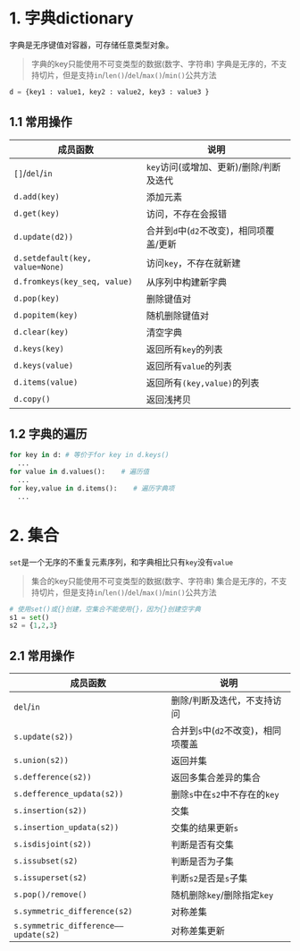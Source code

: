 # 1. 字典dictionary
字典是无序键值对容器，可存储任意类型对象。
> 字典的key只能使用不可变类型的数据(数字、字符串)
> 字典是无序的，不支持切片，但是支持`in`/`len()`/`del`/`max()`/`min()`公共方法

```py
d = {key1 : value1, key2 : value2, key3 : value3 }
```
## 1.1 常用操作
| 成员函数                        | 说明                                     |
| ------------------------------- | ---------------------------------------- |
| `[]`/`del`/`in`                 | `key`访问(或增加、更新)/删除/判断及迭代  |
| `d.add(key)`                    | 添加元素                       |
| `d.get(key)`                    | 访问，不存在会报错                       |
| `d.update(d2))`                 | 合并到`d`中(`d2`不改变)，相同项覆盖/更新 |
| `d.setdefault(key, value=None)` | 访问`key`，不存在就新建                  |
| `d.fromkeys(key_seq, value)`    | 从序列中构建新字典                       |
| `d.pop(key)`                    | 删除键值对                               |
| `d.popitem(key)`                | 随机删除键值对                           |
| `d.clear(key)`                  | 清空字典                                 |
| `d.keys(key)`                   | 返回所有`key`的列表                      |
| `d.keys(value)`                 | 返回所有`value`的列表                    |
| `d.items(value)`                | 返回所有`(key,value)`的列表              |
| `d.copy()`                      | 返回浅拷贝                               |


## 1.2 字典的遍历
```py
for key in d: # 等价于for key in d.keys()
  ...
for value in d.values():    # 遍历值
  ...
for key,value in d.items():    # 遍历字典项
  ...
```

# 2. 集合
`set`是一个无序的不重复元素序列，和字典相比只有`key`没有`value`
> 集合的key只能使用不可变类型的数据(数字、字符串)
> 集合是无序的，不支持切片，但是支持`in`/`len()`/`del`/`max()`/`min()`公共方法
```py
# 使用set()或{}创建，空集合不能使用{}，因为{}创建空字典
s1 = set()
s2 = {1,2,3}
```

## 2.1 常用操作
| 成员函数                             | 说明                                |
| ------------------------------------ | ----------------------------------- |
| `del`/`in`                           | 删除/判断及迭代，不支持访问         |
| `s.update(s2))`                      | 合并到`s`中(`d2`不改变)，相同项覆盖 |
| `s.union(s2))`                       | 返回并集                            |
| `s.defference(s2))`                  | 返回多集合差异的集合                |
| `s.defference_updata(s2))`           | 删除`s`中在`s2`中不存在的`key`      |
| `s.insertion(s2))`                   | 交集                                |
| `s.insertion_updata(s2))`            | 交集的结果更新`s`                   |
| `s.isdisjoint(s2))`                  | 判断是否有交集                      |
| `s.issubset(s2)`                     | 判断是否为子集                      |
| `s.issuperset(s2)`                   | 判断`s2`是否是`s`子集               |
| `s.pop()/remove()`                   | 随机删除`key`/删除指定`key`         |
| `s.symmetric_difference(s2)`         | 对称差集                            |
| `s.symmetric_difference——update(s2)` | 对称差集更新                            |
